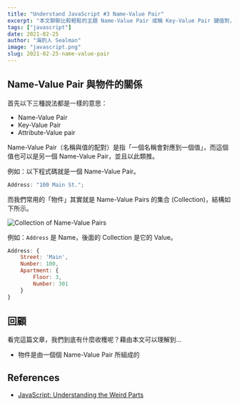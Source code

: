 ```yaml
---
title: "Understand JavaScript #3 Name-Value Pair"
excerpt: "本文聊聊比較輕鬆的主題 Name-Value Pair 或稱 Key-Value Pair 鍵值對，以及它跟物件的關係。"
tags: ["javascript"]
date: 2021-02-25
author: "海豹人 Sealman"
image: "javascript.png"
slug: 2021-02-25-name-value-pair
---
```


## Name-Value Pair 與物件的關係

首先以下三種說法都是一樣的意思：

- Name-Value Pair
- Key-Value Pair
- Attribute-Value pair

Name-Value Pair（名稱與值的配對）是指「一個名稱會對應到一個值」，而這個值也可以是另一個 Name-Value Pair，並且以此類推。

例如：以下程式碼就是一個 Name-Value Pair。

```javascript
Address: "100 Main St.";
```

而我們常用的「物件」其實就是 Name-Value Pairs 的集合 (Collection)，結構如下所示。

![Collection of Name-Value Pairs](https://i.imgur.com/jZAGKi8.png)

例如：`Address` 是 Name，後面的 Collection 是它的 Value。

```javascript
Address: {
    Street: 'Main',
    Number: 100,
    Apartment: {
        Floor: 3,
        Number: 301
    }
}
```

## 回顧

看完這篇文章，我們到底有什麼收穫呢？藉由本文可以理解到…

- 物件是由一個個 Name-Value Pair 所組成的

## References

- [JavaScript: Understanding the Weird Parts](https://www.udemy.com/course/understand-javascript/)
